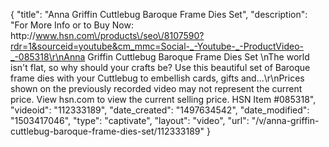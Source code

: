{
    "title": "Anna Griffin Cuttlebug Baroque Frame Dies Set",
    "description": "For More Info or to Buy Now: http:\/\/www.hsn.com\/products\/seo\/8107590?rdr=1&sourceid=youtube&cm_mmc=Social-_-Youtube-_-ProductVideo-_-085318\r\nAnna Griffin Cuttlebug Baroque Frame Dies Set  \nThe world isn't flat, so why should your crafts be? Use this beautiful set of Baroque frame dies with your Cuttlebug to embellish cards, gifts and...\r\nPrices shown on the previously recorded video may not represent the current price.  View hsn.com to view the current selling price. HSN Item #085318",
    "videoid": "112333189",
    "date_created": "1497634542",
    "date_modified": "1503417046",
    "type": "captivate",
    "layout": "video",
    "url": "\/v\/anna-griffin-cuttlebug-baroque-frame-dies-set\/112333189"
}